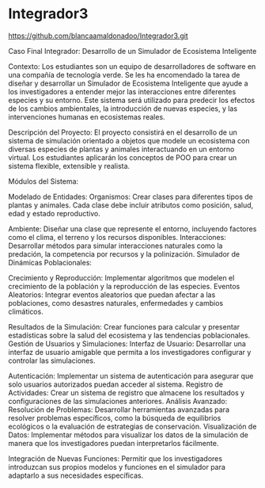 # Integrador3
https://github.com/blancaamaldonadoo/Integrador3.git

Caso Final Integrador: Desarrollo de un Simulador de Ecosistema Inteligente

Contexto: Los estudiantes son un equipo de desarrolladores de software en una compañía de tecnología verde. Se les ha encomendado la tarea de diseñar y desarrollar un Simulador de Ecosistema Inteligente que ayude a los investigadores a entender mejor las interacciones entre diferentes especies y su entorno. Este sistema será utilizado para predecir los efectos de los cambios ambientales, la introducción de nuevas especies, y las intervenciones humanas en ecosistemas reales.

Descripción del Proyecto: El proyecto consistirá en el desarrollo de un sistema de simulación orientado a objetos que modele un ecosistema con diversas especies de plantas y animales interactuando en un entorno virtual. Los estudiantes aplicarán los conceptos de POO para crear un sistema flexible, extensible y realista.

Módulos del Sistema:

Modelado de Entidades:
Organismos: Crear clases para diferentes tipos de plantas y animales. Cada clase debe incluir atributos como posición, salud, edad y estado reproductivo.

Ambiente: Diseñar una clase que represente el entorno, incluyendo factores como el clima, el terreno y los recursos disponibles.
Interacciones: Desarrollar métodos para simular interacciones naturales como la predación, la competencia por recursos y la polinización.
Simulador de Dinámicas Poblacionales:

Crecimiento y Reproducción: Implementar algoritmos que modelen el crecimiento de la población y la reproducción de las especies.
Eventos Aleatorios: Integrar eventos aleatorios que puedan afectar a las poblaciones, como desastres naturales, enfermedades y cambios climáticos.

Resultados de la Simulación: Crear funciones para calcular y presentar estadísticas sobre la salud del ecosistema y las tendencias poblacionales.
Gestión de Usuarios y Simulaciones:
Interfaz de Usuario: Desarrollar una interfaz de usuario amigable que permita a los investigadores configurar y controlar las simulaciones.

Autenticación: Implementar un sistema de autenticación para asegurar que solo usuarios autorizados puedan acceder al sistema.
Registro de Actividades: Crear un sistema de registro que almacene los resultados y configuraciones de las simulaciones anteriores.
Análisis Avanzado:
Resolución de Problemas: Desarrollar herramientas avanzadas para resolver problemas específicos, como la búsqueda de equilibrios ecológicos o la evaluación de estrategias de conservación.
Visualización de Datos: Implementar métodos para visualizar los datos de la simulación de manera que los investigadores puedan interpretarlos fácilmente.

Integración de Nuevas Funciones: Permitir que los investigadores introduzcan sus propios modelos y funciones en el simulador para adaptarlo a sus necesidades específicas.
